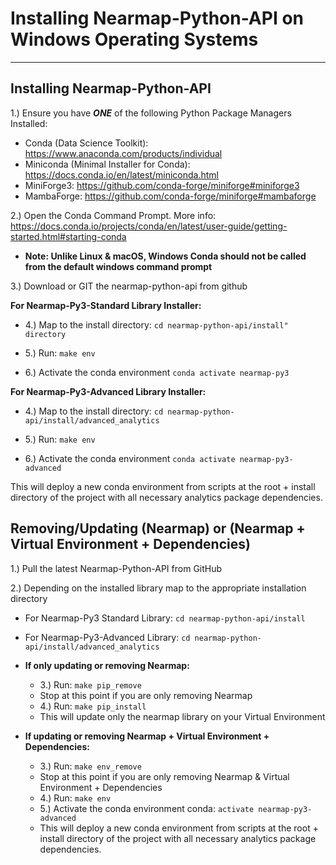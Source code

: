 
# Installing Nearmap-Python-API on Windows Operating Systems

****

<h2>Installing Nearmap-Python-API</h2>

1.) Ensure you have ***ONE*** of the following Python Package Managers Installed:
- Conda (Data Science Toolkit): https://www.anaconda.com/products/individual
- Miniconda (Minimal Installer for Conda): https://docs.conda.io/en/latest/miniconda.html
- MiniForge3: https://github.com/conda-forge/miniforge#miniforge3
- MambaForge: https://github.com/conda-forge/miniforge#mambaforge

2.) Open the Conda Command Prompt. More info: https://docs.conda.io/projects/conda/en/latest/user-guide/getting-started.html#starting-conda 
    
- **Note: Unlike Linux & macOS, Windows Conda should not be called from the default windows command prompt**

3.) Download or GIT the nearmap-python-api from github

**For Nearmap-Py3-Standard Library Installer:**

- 4.) Map to the install directory: ```cd nearmap-python-api/install" directory```

- 5.) Run: ```make env```

- 6.) Activate the conda environment ```conda activate nearmap-py3```

**For Nearmap-Py3-Advanced Library Installer:**

- 4.) Map to the install directory: ```cd nearmap-python-api/install/advanced_analytics ```

- 5.) Run: ```make env```

- 6.) Activate the conda environment ```conda activate nearmap-py3-advanced```

This will deploy a new conda environment from scripts at the root + install directory of the project with all necessary analytics package dependencies.

<h2>Removing/Updating (Nearmap) or (Nearmap + Virtual Environment + Dependencies)</h2>

1.) Pull the latest Nearmap-Python-API from GitHub

2.) Depending on the installed library map to the appropriate installation directory
  - For Nearmap-Py3 Standard Library: ```cd nearmap-python-api/install```
  - For Nearmap-Py3-Advanced Library: ```cd nearmap-python-api/install/advanced_analytics```

- <B>If only updating or removing Nearmap:</B>
  - 3.) Run: ```make pip_remove```
  - Stop at this point if you are only removing Nearmap
  - 4.) Run: ```make pip_install```
  - This will update only the nearmap library on your Virtual Environment
- <B>If updating or removing Nearmap + Virtual Environment + Dependencies:</B>
  - 3.) Run: ```make env_remove```
  - Stop at this point if you are only removing Nearmap & Virtual Environment + Dependencies
  - 4.) Run: ```make env```
  - 5.) Activate the conda environment conda: ```activate nearmap-py3-advanced```
  - This will deploy a new conda environment from scripts at the root + install directory of the project with all necessary analytics package dependencies.

